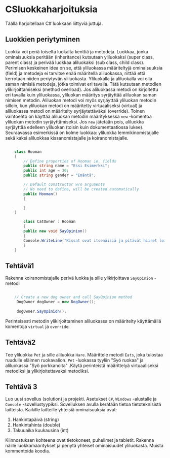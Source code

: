 # CSluokkaharjoituksia
Täällä harjoitellaan C# luokkaan liittyviä juttuja.

## Luokkien periytyminen
Luokka voi periä toiselta luokalta kenttiä ja metodeja. Luokkaa, jonka ominaisuuksia peritään (inheritance) kutsutaan yliluokaksi (super class, parent class) ja perivää luokkaa aliluokaksi (sub class, child class).
Perimisen keskeinen idea on se, että yliluokassa määriteltyjä ominaisuuksia (field) ja metodeja ei tarvitse enää määritellä aliluokassa, riittää että kerrotaan niiden periytyvän yliluokasta. Yliluokalla ja aliluokalla voi olla saman nimisiä metodeja, jotka toimivat eri tavalla. Tätä kutsutaan metodien ylikirjoittamiseksi (method overload). Jos aliluokassa metodi on kirjoitettu eri tavalla kuin yliluokassa, yliluokan määritys syrjäyttää aliluokan saman nimisen metodin. Aliluokan metodi voi myös syrjäyttää yliluokan metodin silloin, kun yliluokan metodi on määritetty virtuaaliseksi (virtual) ja aliluokassa metodi on määritelty syrjäytettäväksi (override). Toinen vaihtoehto on käyttää aliluokan metodin määrityksessä `new` -komentoa yliluokan metodin syrjäyttämiseksi.  Jos `new` jätetään pois, aliluokka syrjäyttää edelleen yliluokan (toisin kuin dokumentaatiossa lukee). Seuraavassa esimerkissä on kolme luokkaa: yliluokka lemmikinomistajalle sekä kaksi aliluokkaa kissanomistajalle ja koiranomistajalle.

```csharp

    class Hooman
    {
        // Define properties of Hooman ie. fields
        public string name = "Essi Esimerkki";
        public int age = 30;
        public string gender = "Emäntä";

        // Default constructor w/o arguments
        // No need to define, will be created automatically
        public Hooman()
        {

        }
    }

        class CatOwner : Hooman
        {
        public new void SayOpinion()
        {
        Console.WriteLine("Kissat ovat itsenäisiä ja pitävät hiiret loitolla");
        }
    } 
```
## Tehtävä1
Rakenna koiranomistajalle perivä luokka ja sille ylikirjoittava `SayOpinion` -metodi
```csharp

    // Create a new dog owner and call SayOpinion method
     DogOwner dogOwner = new DogOwner();
    
     dogOwner.SayOpinion();   
```

Perinteisesti metodin ylikirjoittaminen aliluokassa on määritelty käyttämällä komentoja `virtual` ja `override`:

## Tehtävä2
Tee yliluokka `Pet` ja sille aliluokka `Hare`. Määrittele metodi `Eats`, joka tulostaa ruudulle eläimen ruokavalion. `Pet` -luokassa tyyliin "Syö ruokaa" ja aliluokassa "Syö porkkanoita" .Käytä perinteistä määrittelyä virtuaaliseksi metodiksi ja ylikirjoitettavaksi metodiksi. 

## Tehtävä 3
Luo uusi sovellus (solution) ja projekti. Asetukset `C#`, `Windows` -alustalle ja `Console` -sovellustyypiksi.
Sovelluksen avulla kerätään tietoa tietoteknisistä laitteista. Kaikille laitteille yhteisiä ominaisuuksia ovat:

1. Hankintapäivä (string)
2. Hankintahinta (double)
3. Takuuaika kuukausina (int)

Kiinnostuksen kohteena ovat tietokoneet, puhelimet ja tabletit. Rakenna näille luokkamääritykset ja periytä yhteiset ominaisuudet yliluokasta. Muista kommentoida koodia.

